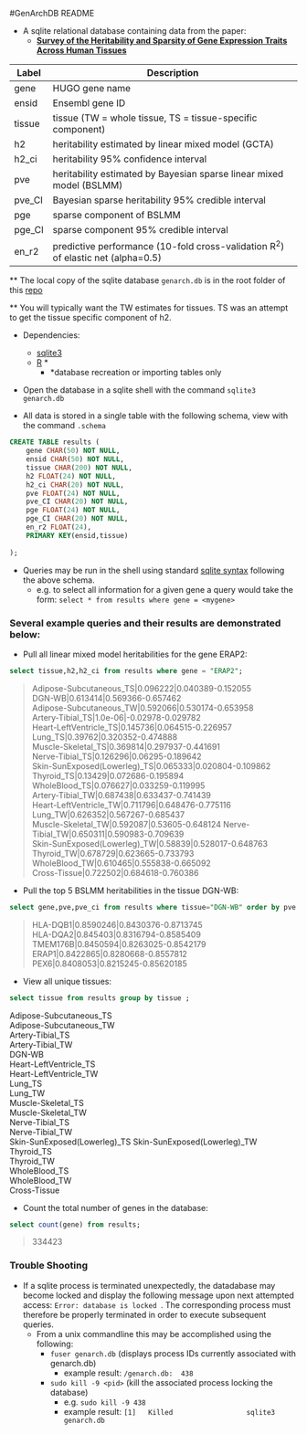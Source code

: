 #GenArchDB README
 * A sqlite relational database containing data from the paper:
 	 * <a href="http://biorxiv.org/content/early/2016/03/15/043653.1">**Survey of the Heritability and Sparsity of Gene Expression Traits Across Human Tissues**</a> 

|Label|Description|
|---|---|
|gene|HUGO gene name|
|ensid|Ensembl gene ID|
|tissue|tissue (TW = whole tissue, TS = tissue-specific component)|
|h2|heritability estimated by linear mixed model (GCTA)|
|h2_ci|heritability 95% confidence interval|
|pve|heritability estimated by Bayesian sparse linear mixed model (BSLMM)|
|pve_CI|Bayesian sparse heritability 95% credible interval|
|pge|sparse component of BSLMM|
|pge_CI|sparse component 95% credible interval|
|en_r2|predictive performance (10-fold cross-validation R<sup>2</sup>) of elastic net (alpha=0.5)

** The local copy of the sqlite database `genarch.db` is in the root folder of this [repo](https://github.com/hakyimlab/GenArchDB/blob/master/genarch.db)

** You will typically want the TW estimates for tissues. TS was an attempt to get the tissue specific component of h2.

 * Dependencies: 
	 * [sqlite3](https://www.sqlite.org/ )
	 * [R](https://www.r-project.org/) *
		 * *database recreation or importing tables only 



* Open the database in a sqlite shell with the command `sqlite3 genarch.db` 
* All data is stored in a single table with the following schema, view with the command `.schema`

```SQL
CREATE TABLE results (
	gene CHAR(50) NOT NULL,
	ensid CHAR(50) NOT NULL,	
	tissue CHAR(200) NOT NULL,
	h2 FLOAT(24) NOT NULL,
	h2_ci CHAR(20) NOT NULL,
	pve FLOAT(24) NOT NULL,
	pve_CI CHAR(20) NOT NULL,
	pge FLOAT(24) NOT NULL, 
	pge_CI CHAR(20) NOT NULL, 
	en_r2 FLOAT(24),
	PRIMARY KEY(ensid,tissue)
	
);
``` 

* Queries may be run in the shell using standard [sqlite syntax](https://sqlite.org/lang.html) following the above schema. 
  * e.g. to select all information for a given gene a query would take the form: `select * from results where gene = <mygene> ` 

### Several example queries and their results are demonstrated below:

* Pull all linear mixed model heritabilities for the gene ERAP2: 
```SQL 
select tissue,h2,h2_ci from results where gene = "ERAP2";
``` 
> Adipose-Subcutaneous_TS|0.096222|0.040389-0.152055  
DGN-WB|0.613414|0.569366-0.657462  
Adipose-Subcutaneous_TW|0.592066|0.530174-0.653958  
Artery-Tibial_TS|1.0e-06|-0.02978-0.029782  
Heart-LeftVentricle_TS|0.145736|0.064515-0.226957  
Lung_TS|0.39762|0.320352-0.474888  
Muscle-Skeletal_TS|0.369814|0.297937-0.441691  
Nerve-Tibial_TS|0.126296|0.06295-0.189642  
Skin-SunExposed(Lowerleg)_TS|0.065333|0.020804-0.109862  
Thyroid_TS|0.13429|0.072686-0.195894  
WholeBlood_TS|0.076627|0.033259-0.119995  
Artery-Tibial_TW|0.687438|0.633437-0.741439  
Heart-LeftVentricle_TW|0.711796|0.648476-0.775116  
Lung_TW|0.626352|0.567267-0.685437  
Muscle-Skeletal_TW|0.592087|0.53605-0.648124 
Nerve-Tibial_TW|0.650311|0.590983-0.709639  
Skin-SunExposed(Lowerleg)_TW|0.58839|0.528017-0.648763  
Thyroid_TW|0.678729|0.623665-0.733793  
WholeBlood_TW|0.610465|0.555838-0.665092  
Cross-Tissue|0.722502|0.684618-0.760386  

* Pull the top 5 BSLMM heritabilities in the tissue DGN-WB:
```SQL
select gene,pve,pve_ci from results where tissue="DGN-WB" order by pve desc limit 5;
```
> HLA-DQB1|0.8590246|0.8430376-0.8713745  
HLA-DQA2|0.845403|0.8316794-0.8585409  
TMEM176B|0.8450594|0.8263025-0.8542179  
ERAP1|0.8422865|0.8280668-0.8557812  
PEX6|0.8408053|0.8215245-0.85620185  
  
* View all unique tissues: 
```SQL
select tissue from results group by tissue ; 
``` 
> 
Adipose-Subcutaneous_TS  
Adipose-Subcutaneous_TW  
Artery-Tibial_TS  
Artery-Tibial_TW  
DGN-WB  
Heart-LeftVentricle_TS  
Heart-LeftVentricle_TW  
Lung_TS  
Lung_TW  
Muscle-Skeletal_TS  
Muscle-Skeletal_TW  
Nerve-Tibial_TS  
Nerve-Tibial_TW  
Skin-SunExposed(Lowerleg)_TS 
Skin-SunExposed(Lowerleg)_TW  
Thyroid_TS  
Thyroid_TW  
WholeBlood_TS  
WholeBlood_TW  
Cross-Tissue
  
* Count the total number of genes in the database: 
```SQL 
select count(gene) from results; 
``` 
> 334423  
  

### Trouble Shooting
* If a sqlite process is terminated unexpectedly, the datadabase may become locked and display the following message upon next attempted access: `Error: database is locked `. The corresponding process must therefore be properly terminated in order to execute subsequent queries. 
	* From a unix commandline this may be accomplished using the following:
		* ` fuser genarch.db ` (displays process IDs currently associated with genarch.db) 
			* example result: `/genarch.db:  438 ` 
		* ` sudo kill -9 <pid> ` (kill the associated process locking the database) 
			* e.g. ` sudo kill -9 438 ` 
			* example result: `[1]   Killed                  sqlite3 genarch.db  ` 
 



 
	 
